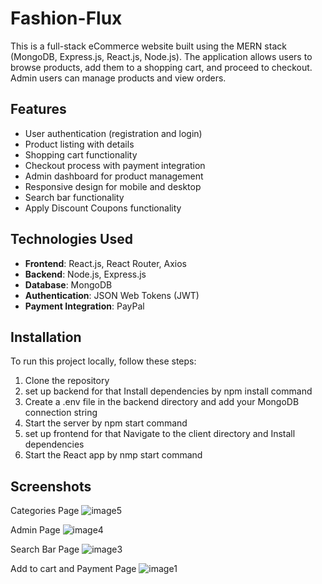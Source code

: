 # Fashion-Flux 
This is a full-stack eCommerce website built using the MERN stack (MongoDB, Express.js, React.js, Node.js).
The application allows users to browse products, add them to a shopping cart, and proceed to checkout. 
Admin users can manage products and view orders.

## Features
- User authentication (registration and login)
- Product listing with details
- Shopping cart functionality
- Checkout process with payment integration
- Admin dashboard for product management
- Responsive design for mobile and desktop
- Search bar functionality
- Apply Discount Coupons functionality 

## Technologies Used
- **Frontend**: React.js, React Router, Axios
- **Backend**: Node.js, Express.js
- **Database**: MongoDB
- **Authentication**: JSON Web Tokens (JWT)
- **Payment Integration**: PayPal

## Installation 
To run this project locally, follow these steps:

1. Clone the repository
2. set up backend for that Install dependencies  by npm install command
4. Create a .env file in the backend directory and add your MongoDB connection string
5. Start the server  by npm start command
6. set up frontend for that Navigate to the client directory and Install dependencies
7. Start the React app by nmp start command

## Screenshots
Categories Page
![image5](https://github.com/user-attachments/assets/399bb61b-2fbf-44ee-9981-a35d7142dac6)

Admin Page
![image4](https://github.com/user-attachments/assets/06117b6d-b72a-4714-bf28-a2f4ca20179c)

Search Bar Page
![image3](https://github.com/user-attachments/assets/63179fa8-c680-42bb-bbc6-acd76ba48b72)

 Add to cart and Payment Page
![image1](https://github.com/user-attachments/assets/64f6a9a1-31bf-4bff-931d-adfc771db72d)






